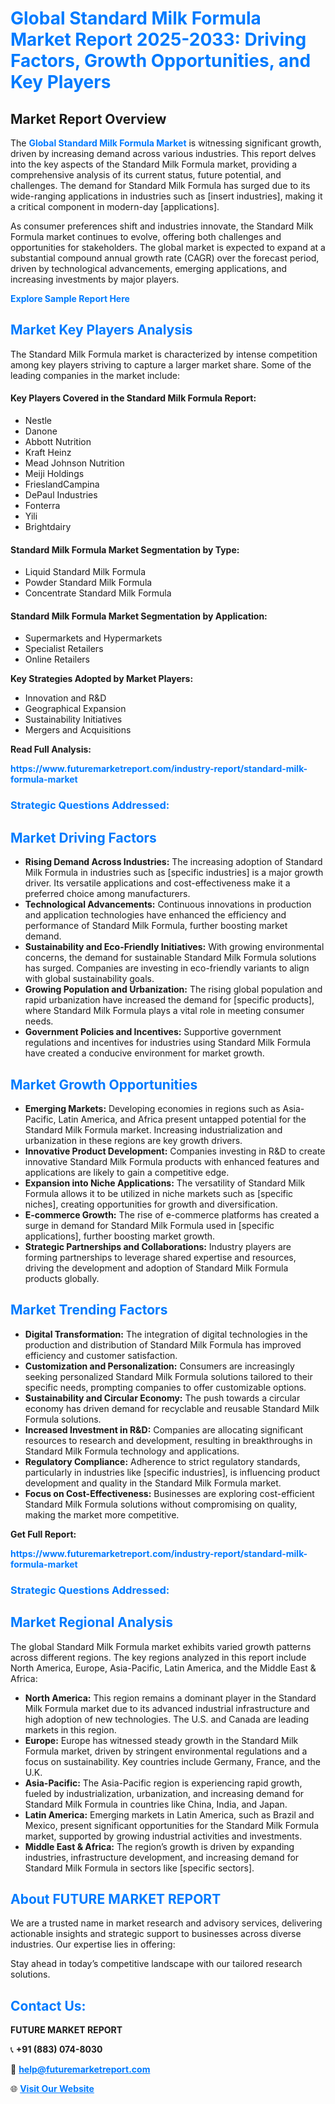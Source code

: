 <h1 style="color: #007BFF;">Global Standard Milk Formula Market Report 2025-2033: Driving Factors, Growth Opportunities, and Key Players</h1>

<section id="overview">
<h2>Market Report Overview</h2>
<p>The <a href="https://www.futuremarketreport.com/industry-report/standard-milk-formula-market" style="color: #007BFF; text-decoration: none;"><strong>Global Standard Milk Formula Market</strong></a> is witnessing significant growth, driven by increasing demand across various industries. This report delves into the key aspects of the Standard Milk Formula market, providing a comprehensive analysis of its current status, future potential, and challenges. The demand for Standard Milk Formula has surged due to its wide-ranging applications in industries such as [insert industries], making it a critical component in modern-day [applications].</p>
<p>As consumer preferences shift and industries innovate, the Standard Milk Formula market continues to evolve, offering both challenges and opportunities for stakeholders. The global market is expected to expand at a substantial compound annual growth rate (CAGR) over the forecast period, driven by technological advancements, emerging applications, and increasing investments by major players.</p>
</section>

<section id="overview">
<p><a href="https://www.futuremarketreport.com/request-sample/reportId=92266" style="color: #007BFF; text-decoration: none;"><strong>Explore Sample Report Here</strong></a></p>
</section>

<section id="key-players">
<h2 style="color: #007BFF;">Market Key Players Analysis</h2>
<p>The Standard Milk Formula market is characterized by intense competition among key players striving to capture a larger market share. Some of the leading companies in the market include:</p>
<h4>Key Players Covered in the Standard Milk Formula Report:</h4>
<ul><li>Nestle</li><li>Danone</li><li>Abbott Nutrition</li><li>Kraft Heinz</li><li>Mead Johnson Nutrition</li><li>Meiji Holdings</li><li>FrieslandCampina</li><li>DePaul Industries</li><li>Fonterra</li><li>Yili</li><li>Brightdairy</li></ul>
<h4>Standard Milk Formula Market Segmentation by Type:</h4>
<ul><li>Liquid Standard Milk Formula</li><li>Powder Standard Milk Formula</li><li>Concentrate Standard Milk Formula</li></ul>

<h4>Standard Milk Formula Market Segmentation by Application:</h4>
<ul><li>Supermarkets and Hypermarkets</li><li>Specialist Retailers</li><li>Online Retailers</li></ul>
<p><strong>Key Strategies Adopted by Market Players:</strong></p>
<ul>
<li>Innovation and R&D</li>
<li>Geographical Expansion</li>
<li>Sustainability Initiatives</li>
<li>Mergers and Acquisitions</li>
</ul>
</section>

<section>
<p><strong>Read Full Analysis: </strong></p><a href="https://www.futuremarketreport.com/industry-report/standard-milk-formula-market" style="color: #007BFF; text-decoration: none;"><strong>https://www.futuremarketreport.com/industry-report/standard-milk-formula-market</strong></a>
<h3 style="color: #007BFF;">Strategic Questions Addressed:</h3>
</section>

<section id="driving-factors">
<h2 style="color: #007BFF;">Market Driving Factors</h2>
<ul>
<li><strong>Rising Demand Across Industries:</strong> The increasing adoption of Standard Milk Formula in industries such as [specific industries] is a major growth driver. Its versatile applications and cost-effectiveness make it a preferred choice among manufacturers.</li>
<li><strong>Technological Advancements:</strong> Continuous innovations in production and application technologies have enhanced the efficiency and performance of Standard Milk Formula, further boosting market demand.</li>
<li><strong>Sustainability and Eco-Friendly Initiatives:</strong> With growing environmental concerns, the demand for sustainable Standard Milk Formula solutions has surged. Companies are investing in eco-friendly variants to align with global sustainability goals.</li>
<li><strong>Growing Population and Urbanization:</strong> The rising global population and rapid urbanization have increased the demand for [specific products], where Standard Milk Formula plays a vital role in meeting consumer needs.</li>
<li><strong>Government Policies and Incentives:</strong> Supportive government regulations and incentives for industries using Standard Milk Formula have created a conducive environment for market growth.</li>
</ul>
</section>

<section id="growth-opportunities">
<h2 style="color: #007BFF;">Market Growth Opportunities</h2>
<ul>
<li><strong>Emerging Markets:</strong> Developing economies in regions such as Asia-Pacific, Latin America, and Africa present untapped potential for the Standard Milk Formula market. Increasing industrialization and urbanization in these regions are key growth drivers.</li>
<li><strong>Innovative Product Development:</strong> Companies investing in R&D to create innovative Standard Milk Formula products with enhanced features and applications are likely to gain a competitive edge.</li>
<li><strong>Expansion into Niche Applications:</strong> The versatility of Standard Milk Formula allows it to be utilized in niche markets such as [specific niches], creating opportunities for growth and diversification.</li>
<li><strong>E-commerce Growth:</strong> The rise of e-commerce platforms has created a surge in demand for Standard Milk Formula used in [specific applications], further boosting market growth.</li>
<li><strong>Strategic Partnerships and Collaborations:</strong> Industry players are forming partnerships to leverage shared expertise and resources, driving the development and adoption of Standard Milk Formula products globally.</li>
</ul>
</section>

<section id="trending-factors">
<h2 style="color: #007BFF;">Market Trending Factors</h2>
<ul>
<li><strong>Digital Transformation:</strong> The integration of digital technologies in the production and distribution of Standard Milk Formula has improved efficiency and customer satisfaction.</li>
<li><strong>Customization and Personalization:</strong> Consumers are increasingly seeking personalized Standard Milk Formula solutions tailored to their specific needs, prompting companies to offer customizable options.</li>
<li><strong>Sustainability and Circular Economy:</strong> The push towards a circular economy has driven demand for recyclable and reusable Standard Milk Formula solutions.</li>
<li><strong>Increased Investment in R&D:</strong> Companies are allocating significant resources to research and development, resulting in breakthroughs in Standard Milk Formula technology and applications.</li>
<li><strong>Regulatory Compliance:</strong> Adherence to strict regulatory standards, particularly in industries like [specific industries], is influencing product development and quality in the Standard Milk Formula market.</li>
<li><strong>Focus on Cost-Effectiveness:</strong> Businesses are exploring cost-efficient Standard Milk Formula solutions without compromising on quality, making the market more competitive.</li>
</ul>
</section>

<section>
<p><strong>Get Full Report: </strong></p><a href="https://www.futuremarketreport.com/industry-report/standard-milk-formula-market" style="color: #007BFF; text-decoration: none;"><strong>https://www.futuremarketreport.com/industry-report/standard-milk-formula-market</strong></a>
<h3 style="color: #007BFF;">Strategic Questions Addressed:</h3>
</section>


<section id="regional-analysis">
<h2 style="color: #007BFF;">Market Regional Analysis</h2>
<p>The global Standard Milk Formula market exhibits varied growth patterns across different regions. The key regions analyzed in this report include North America, Europe, Asia-Pacific, Latin America, and the Middle East & Africa:</p>
<ul>
<li><strong>North America:</strong> This region remains a dominant player in the Standard Milk Formula market due to its advanced industrial infrastructure and high adoption of new technologies. The U.S. and Canada are leading markets in this region.</li>
<li><strong>Europe:</strong> Europe has witnessed steady growth in the Standard Milk Formula market, driven by stringent environmental regulations and a focus on sustainability. Key countries include Germany, France, and the U.K.</li>
<li><strong>Asia-Pacific:</strong> The Asia-Pacific region is experiencing rapid growth, fueled by industrialization, urbanization, and increasing demand for Standard Milk Formula in countries like China, India, and Japan.</li>
<li><strong>Latin America:</strong> Emerging markets in Latin America, such as Brazil and Mexico, present significant opportunities for the Standard Milk Formula market, supported by growing industrial activities and investments.</li>
<li><strong>Middle East & Africa:</strong> The region’s growth is driven by expanding industries, infrastructure development, and increasing demand for Standard Milk Formula in sectors like [specific sectors].</li>
</ul>
</section>

<footer>
<h2 style="color: #007BFF;">About FUTURE MARKET REPORT</h2>
<p>We are a trusted name in market research and advisory services, delivering actionable insights and strategic support to businesses across diverse industries. Our expertise lies in offering:</p>

<p>Stay ahead in today’s competitive landscape with our tailored research solutions.</p>

<h2 style="color: #007BFF;">Contact Us:</h2>
<p><strong>FUTURE MARKET REPORT</strong></p>
<p>📞 <strong>+91 (883) 074-8030</strong></p>
<p>📧 <strong><a href="mailto:help@futuremarketreport.com" style="color: #007BFF;">help@futuremarketreport.com</a></strong></p>
<p>🌐 <strong><a href="https://www.futuremarketreport.com/" style="color: #007BFF;">Visit Our Website</a></strong></p>
</footer>
